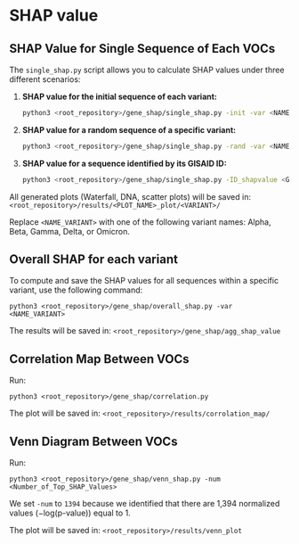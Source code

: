 # SHAP value 


## SHAP Value for Single Sequence of Each VOCs

The `single_shap.py` script allows you to calculate SHAP values under three different scenarios:

1. **SHAP value for the initial sequence of each variant:**
   ```bash
   python3 <root_repository>/gene_shap/single_shap.py -init -var <NAME_VARIANT>
2. **SHAP value for a random sequence of a specific variant:**
    ```bash
    python3 <root_repository>/gene_shap/single_shap.py -rand -var <NAME_VARIANT>

3. **SHAP value for a sequence identified by its GISAID ID:**
    ``` bash
    python3 <root_repository>/gene_shap/single_shap.py -ID_shapvalue <GISAID_ID>


All generated plots (Waterfall, DNA, scatter plots) will be saved in:`<root_repository>/results/<PLOT_NAME>_plot/<VARIANT>/`

Replace `<NAME_VARIANT>` with one of the following variant names: Alpha, Beta, Gamma, Delta, or Omicron.


## Overall SHAP for each variant
To compute and save the SHAP values for all sequences within a specific variant, use the following command:
```
python3 <root_repository>/gene_shap/overall_shap.py -var <NAME_VARIANT>
```
The results will be saved in: `<root_repository>/gene_shap/agg_shap_value`

## Correlation Map Between VOCs
Run:
```
python3 <root_repository>/gene_shap/correlation.py
```
The plot will be saved in: `<root_repository>/results/corrolation_map/`

## Venn Diagram Between VOCs
Run:
```
python3 <root_repository>/gene_shap/venn_shap.py -num <Number_of_Top_SHAP_Values>
```
We set `-num` to `1394` because we identified that there are 1,394 normalized values (−log(p-value)) equal to 1.

The plot will be saved in:
`<root_repository>/results/venn_plot`
